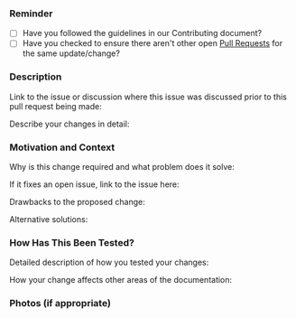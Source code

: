 ### Reminder

* [ ] Have you followed the guidelines in our Contributing document?
* [ ] Have you checked to ensure there aren't other open [Pull Requests](../../../pulls) for the same update/change?

### Description

Link to the issue or discussion where this issue was discussed prior to this pull request being made:

Describe your changes in detail:

### Motivation and Context

Why is this change required and what problem does it solve:

If it fixes an open issue, link to the issue here:

Drawbacks to the proposed change:

Alternative solutions:

### How Has This Been Tested?

Detailed description of how you tested your changes:

How your change affects other areas of the documentation:

### Photos (if appropriate)
